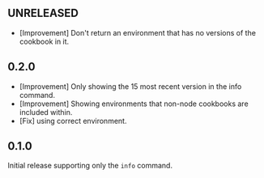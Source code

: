 ## UNRELEASED

- [Improvement] Don't return an environment that has no versions of the cookbook in it.

## 0.2.0

- [Improvement] Only showing the 15 most recent version in the info command.
- [Improvement] Showing environments that non-node cookbooks are included within.
- [Fix] using correct environment.

## 0.1.0

Initial release supporting only the `info` command.